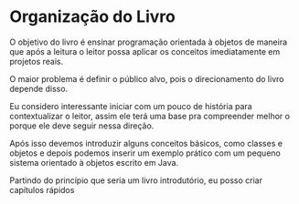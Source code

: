 # Organização do Livro

O objetivo do livro é ensinar programação orientada à objetos de maneira que após a leitura o leitor possa aplicar os conceitos imediatamente em projetos reais.

O maior problema é definir o público alvo, pois o direcionamento do livro depende disso.

Eu considero interessante iniciar com um pouco de história para contextualizar o leitor, assim ele terá uma base pra compreender melhor o porque ele deve seguir nessa direção.

Após isso devemos introduzir alguns conceitos básicos, como classes e objetos e depois podemos inserir um exemplo prático com um pequeno sistema orientado à objetos escrito em Java.

Partindo do princípio que seria um livro introdutório, eu posso criar capítulos rápidos

